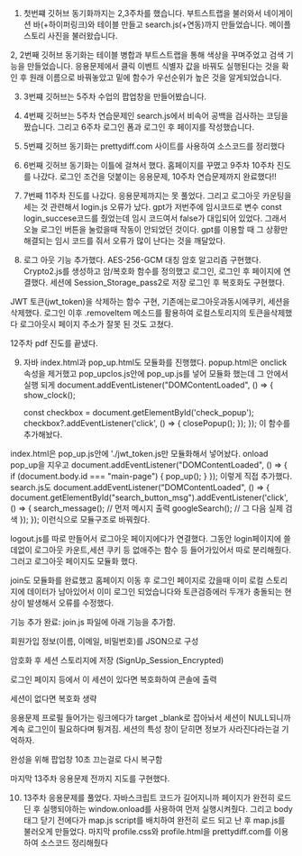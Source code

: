 
1. 첫번쨰 깃허브 동기화까지는 2,3주차를 했습니다. 부트스트랩을 불러와서 네이게이션 바(+하이퍼링크)와 테이블 만들고 search.js(+연동)까지 만들었습니다. 메이플스토리 사진을  불러왔습니다.

2, 2번째 깃허브 동기화는 테이블 병합과 부트스트랩을 통해 색상을 꾸며주었고 검색 기능을 만들었습니다. 응용문제에서 클릭 이벤트 식별자 값을 바꿔도 실행된다는 것을 확인 후 원래 이름으로 바꿔놓았고 밑에 함수가 우선순위가 높은 것을 알게되었습니다. 

3. 3번쨰 깃허브는 5주차 수업의 팝업창을 만들어봤습니다. 

4. 4번째 깃허브는 5주차 연습문제인 search.js에서 비속어 공백을 검사하는 코딩을 짰습니다. 그리고 6주차 로그인 폼과 로그인 후 페이지를 작성했습니다.

5. 5번쨰 깃허브 동기화는 prettydiff.com 사이트를 사용하여 소스코드를 정리했다

6. 6번째 깃허브 동기화는 이틀에 걸쳐서 했다. 홈페이지를 꾸몄고 9주차 10주차 진도를 나갔다. 로그인 조건을 덧붙이는 응용문제, 10주차 연습문제까지 완료했다!!

7. 7번째 11주차 진도를 나갔다. 응용문제까지는 못 풀었다. 그리고 로그아웃 카운팅을 세는 것 관련해서 login.js 오류가 났다. gpt가 저번주에 임시코드로 변수 const login_succese코드를 줬었는데 임시 코드여서 false가 대입되어 있었다. 그래서 오늘 로그인 버튼을 눌렀을때 작동이 안되었던 것이다. gpt를 이용할 때 그 상황만 해결되는 임시 코드를 줘서 오류가 많이 난다는 것을 깨달았다.

8. 로그 아웃 기능 추가했다. 
AES-256-GCM 대칭 암호 알고리즘 구현했다.
Crypto2.js를 생성하고 암/복호화 함수를 정의했고 로그인, 로그인 후 페이지에 연결했다.
세션에 Session_Storage_pass2로 저장 로그인 후 복호화도 구현했다.

JWT 토큰(jwt_token)을 삭제하는 함수 구현, 기존에는로그아웃과동시에쿠키, 세션을 삭제했다.
로그인 이후 .removeItem 메소드를 활용하여 로컬스토리지의 토큰을삭제했다 로그아웃시 페이지 주소가 잘못 된 것도 고쳤다.

12주차 pdf 진도를 끝냈다.

9. 자바  index.html과 pop_up.html도 모듈화를 진행했다. popup.html은 onclick 속성을 제거했고 pop_upclos.js안에 pop_up.js를 넣어 모듈화 했는데 그 안에서 실행 되게 document.addEventListener("DOMContentLoaded", () => {
    show_clock();

    const checkbox = document.getElementById('check_popup');
    checkbox?.addEventListener('click', () => {
        closePopup();
    });
}); 이 함수를 추가해놨다. 

index.html은 pop_up.js안에 './jwt_token.js만 모듈화해서 넣어놨다. onload pop_up을 지우고 document.addEventListener("DOMContentLoaded", () => {
  if (document.body.id === "main-page") {
    pop_up();
  }
}); 이렇게 직접 추가했다. search.js도 document.addEventListener("DOMContentLoaded", () => {
    document.getElementById("search_button_msg").addEventListener('click', () => {
        search_message();     // 먼저 메시지 출력
        googleSearch();       // 그 다음 실제 검색
    });
}); 이런식으로 모듈구조로 바꿔줬다.


logout.js를 따로 만들어서 로그아웃 페이지에다가 연결했다. 그동안 login페이지에 쓸데없이 로그아웃 카운트,세션 쿠키 등 없애주는 함수 등 들어가있어서 따로 분리해줬다. 그러고 로그아웃 페이지도 모듈화 했다.

join도 모듈화를 완료했고 홈페이지 이동 후 로그인 페이지로 갔을때 이미 로컬 스토리지에 데이터가 남아있어서 이미 로그인 되었습니다와 토큰검증에러 두개가 충돌되는 현상이 발생해서 오류를 수정했다.


기능 추가 완료: join.js 파일에 아래 기능을 추가함.

회원가입 정보(이름, 이메일, 비밀번호)를 JSON으로 구성

암호화 후 세션 스토리지에 저장 (SignUp_Session_Encrypted)

로그인 페이지 등에서 이 세션이 있다면 복호화하여 콘솔에 출력

세션이 없다면 복호화 생략

응용문제
프로필 들어가는 링크에다가 target _blank로 잡아놔서 세션이 NULL되니까 계속  로그인이 필요하다며 튕겨짐. 세션의 특성 창이 닫히면 정보가 사라진다라는걸 기억하자.

완성을 위해 팝업창 10초 끄는걸로 다시 복구함

마지막 13주차 응용문제 전까지 지도를 구현했다.

10. 13주차 응용문제를 풀었다. 자바스크립트 코드가 길어지니까 페이지가 완전히 로드딘 후 실행되야하는 window.onload를 사용하여 먼저 실행시켜줬다. 그리고 body태그 닫기 전에다가 map.js script를 배치하여 완전히 로드 되고 난 후 map.js를 불러오게 만들었다. 마지막 profile.css와 profile.html을 prettydiff.com를 이용하여 소스코드 정리해줬다